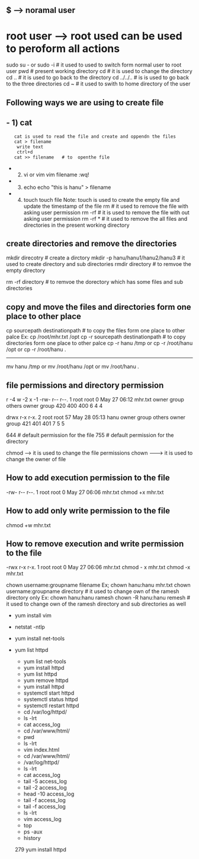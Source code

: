 ## $ --> noramal user
   # root user --> root used can be used to peroform all actions
sudo su - or sudo -i  # it used to used to switch form normal user to root user
pwd # present working directory
cd  # it is used to change the directory
cd .. # it is used to go back to the directory
cd ../../.. # is is used to go back to the three directories
cd ~  # it used to swith to home directory of the user
## Following ways we are using to create file

## - 1) cat 
       cat is used to read the file and create and oppendn the files
       cat > filename
        write text
        ctrl+d
       cat >> filename   # to  openthe file
   - 2) vi or vim
       vim filename
       :wq!
   - 3) echo 
       echo "this is hanu" > filename
   - 4) touch 
       touch file
Note: touch is used to create the empty file and update the timestamp of the file
rm   # it used to remove the file with asking user permission
rm -rf # it is used to remove the file with out asking user permission
rm -rf *   # it used to remove the all files and directories in the present working directory

## create directories and remove the directories

mkdir direcotry  # create a dirctory
mkdir -p hanu/hanu1/hanu2/hanu3  # it used to create directory and sub directories
rmdir directory  # to remvoe the empty directory

rm -rf directory # to remvoe the dorectory which has some files and sub directories

## copy and move the files and directories form one place to other place
cp sourcepath destinationpath  # to copy the files form one place to other palce
Ex: cp /root/mhr.txt /opt
cp -r  sourcepath destinationpath   # to copy directories form one place to other palce
cp -r hanu /tmp
or
cp -r /root/hanu /opt
or
cp -r /root/hanu .

---
mv hanu /tmp
or
mv /root/hanu /opt
or
mv /root/hanu .

## file permissions and directory permission
r -4
w -2
x -1 
-rw-   r--    r--. 1    root   root    0 May 27 06:12 mhr.txt
owner  group  others    owner  group 
 420   400    400
 6     4      4 


 drwx   r-x    r-x. 2     root root 57 May 28 05:13 hanu
owner  group   others     owner  group 
 421   401    401
 7     5       5






644 # default permission for the file
755 # default permission for the directory

chmod  --> it is used to change the file permissions
chown  ---> it is used to change the owner of file

 ## How to add execution permission to the file
-rw-  r--  r--. 1 root root 0 May 27 06:06 mhr.txt
chmod +x mhr.txt

 ## How to add only write  permission to the file
chmod +w mhr.txt

## How to remove execution and write  permission to the file
-rwx  r-x r-x. 1 root root 0 May 27 06:06 mhr.txt
chmod - x mhr.txt
chmod -x mhr.txt

chown username:groupname filename
Ex; chown hanu:hanu  mhr.txt
chown username:groupname  directory   # it used to change own of the ramesh directory only
Ex: chown hanu:hanu  ramesh
chown -R hanu:hanu remesh  #  it used to change own of the ramesh directory and sub directories as well


 -  yum install vim
 -  netstat -ntlp
 -  yum install net-tools
- yum list httpd
  -  yum list net-tools
  -  yum install httpd
  -   yum list httpd
  -  yum remove httpd
  -   yum install httpd
  -  systemctl start httpd
  -  systemctl status httpd
  -  systemctl restart httpd
  -  cd /var/log/httpd/
  -  ls -lrt
  -   cat access_log
  -   cd /var/www/html/
  -   pwd
  -   ls -lrt
  -  vim index.html
  -   cd /var/www/html/
  -  /var/log/httpd/
  -  ls -lrt
  -   cat access_log
  -   tail -5 access_log
  -  tail -2 access_log
  -  head -10 access_log
  -  tail -f access_log
  - tail -f access_log
  -  ls -lrt
  - vim access_log
  -  top
  - ps -aux
  -  history


  279  yum install httpd



